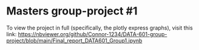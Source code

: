 # Masters group-project #1

To view the project in full (specifically, the plotly express graphs), visit this link: https://nbviewer.org/github/Connor-1234/DATA-601-group-project/blob/main/Final_report_DATA601_Group1.ipynb
